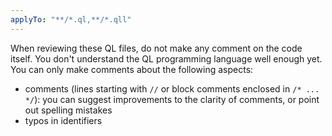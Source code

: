 ```yaml
---
applyTo: "**/*.ql,**/*.qll"
---
```

When reviewing these QL files, do not make any comment on the code itself. You don't understand the QL programming language well enough yet. You can only make comments about the following aspects:
* comments (lines starting with `//` or block comments enclosed in `/* ... */`): you can suggest improvements to the clarity of comments, or point out spelling mistakes
* typos in identifiers
